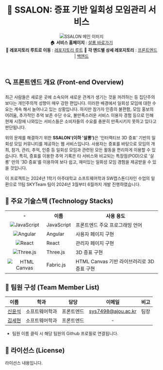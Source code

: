 <div align="center">
    
# :dancers: SSALON: 증표 기반 일회성 모임관리 서비스
![SSALON 메인 이미지](https://i.imgur.com/OVJeDPd.png)  
:house: **서비스 홈페이지** : [살롱 바로가기](https://ssalon.co.kr)  
:open_file_folder: **레포지토리 루트로 이동** : [레포지토리 루트](../)
:open_file_folder: **각 엔드별 상세 레포지토리** : [프론트엔드](./front-end) | [백엔드](./back-end)  

</div> <br>

## 🔍 프론트엔드 개요 (Front-end Overview)
최근 사람들은 새로운 곳에 소속되어 새로운 관계가 생기는 것을 꺼려하는 등 집단주의 보다는 개인주의적 성향이 매우 강한 편입니다. 이러한 배경에서 일회성 모임에 대한 수요는 계속 해서 늘어나고 있는 상황입니다. 하지만 참가자 인증의 불편함, 모임 홍보의 어려움, 추가적인 추억 보존 수단 수요, 불만족스러운 서비스 이용자 경험 등으로 인해 현재 시장에 나와있는 서비스들은 소비자들의 수요를 충분히 만족시키지 못하고 있다고 판단됩니다.  

위의 문제를 해결하기 위한 <strong>SSALON'(이하 '살롱')</strong>은 '인터랙티브 3D 증표' 기반의 일회성 모임 커뮤니티를 제공하는 웹 서비스입니다. 사용자는 증표를 바탕으로 모임의 개최, 참가, 관리, 추억, 인증 등 일회성 모임과 관련된 모든 활동을 편리하게 이용할 수 있습니다. 특히, 증표를 이용한 추억 기록은 타 서비스와 비교되는 특장점(POD)으로 '살롱' 만의 '3D 증표'를 이용하여 보다 쉽고, 재미있는 일회성 모임 경험을 제공받을 수 있을 것입니다.  

이 프로젝트는 2024년 1학기 아주대학교 소프트웨어학과 SW캡스톤디자인 수업의 일환으로 11팀 SKYTeam 팀이 2024년 3월부터 6월까지 개발 진행하였습니다.  

## 🔧 주요 기술스택 (Technology Stacks)
<table>
    <tr>
        <th><center>-</center></th>
        <th align="center"><center>이름</center></th>
        <th>사용 용도</th>
    </tr>
    <tr>
        <td><center><img align="top" src="https://img.shields.io/badge/javascript-%23323330.svg?style=for-the-badge&logo=javascript&logoColor=%23F7DF1E" alt="JavaScript"></center></td>
        <td valign="">JavaScript</td>
        <td valign="">프론트엔드 주요 프로그래밍 언어</td>
    </tr>
    <tr>
        <td><center><img align="top" src="https://img.shields.io/badge/angular-%23DD0031.svg?style=for-the-badge&logo=angular&logoColor=white" alt="Angular"></center></td>
        <td valign="">Angular</td>
        <td valign="">사용자 페이지 구현</td>
    </tr>
    <tr>
        <td><center><img align="top" src="https://img.shields.io/badge/react-%2320232a.svg?style=for-the-badge&logo=react&logoColor=%2361DAFB" alt="React"></center></td>
        <td valign="">React</td>
        <td valign="">관리자 페이지 구현</td>
    </tr>
    <tr>
        <td><center><img align="top" src="https://img.shields.io/badge/threejs-black?style=for-the-badge&logo=three.js&logoColor=white" alt="Three.js"></center></td>
        <td valign="">Three.js</td>
        <td valign="">3D 증표 구현</td>
    </tr>
    <tr>
        <td><center><img align="top" src="https://img.shields.io/badge/html5-%23E34F26.svg?style=for-the-badge&logo=html5&logoColor=white" alt="HTML Canvas"></center></td>
        <td valign="">Fabric.js</td>
        <td valign="">HTML Canvas 기반 라이브러리로 3D 증표 구현</td>
    </tr>
</table>

## 👥 팀원 구성 (Team Member List)

|  이름  |      학과      |    담당    | 이메일 | 비고 |
| :----: | :------------: | :--------: | :--: | --- |
| [신윤석](https://github.com/sys7498) | 소프트웨어학과 | 프론트엔드 | sys7498@ajou.ac.kr | 팀장 |
| [김세현](https://github.com/NSRBSG) | 소프트웨어학과 | 프론트엔드 |  -  |  |

+ 팀원 이름 클릭 시 해당 팀원의 Github 프로필로 연결됩니다.

## 📜 라이선스 (License)
라이선스 내용입니다.